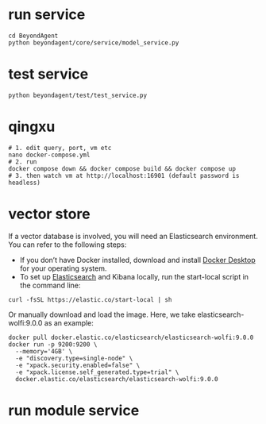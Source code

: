 # run service

```shell
cd BeyondAgent
python beyondagent/core/service/model_service.py
```

# test service

```shell
python beyondagent/test/test_service.py
```

# qingxu
```shell
# 1. edit query, port, vm etc
nano docker-compose.yml
# 2. run
docker compose down && docker compose build && docker compose up
# 3. then watch vm at http://localhost:16901 (default password is headless)
```


# vector store
If a vector database is involved, you will need an Elasticsearch environment. You can refer to the following steps:
- If you don’t have Docker installed, download and install [Docker Desktop](https://www.docker.com/products/docker-desktop) for your operating system. 
- To set up [Elasticsearch](https://www.elastic.co/docs/solutions/search/run-elasticsearch-locally) and Kibana locally, run the start-local script in the command line:
```shell
curl -fsSL https://elastic.co/start-local | sh
```

Or manually download and load the image. Here, we take elasticsearch-wolfi:9.0.0 as an example:
```shell
docker pull docker.elastic.co/elasticsearch/elasticsearch-wolfi:9.0.0
docker run -p 9200:9200 \
  --memory='4GB' \
  -e "discovery.type=single-node" \
  -e "xpack.security.enabled=false" \
  -e "xpack.license.self_generated.type=trial" \
  docker.elastic.co/elasticsearch/elasticsearch-wolfi:9.0.0
```

# run module service

